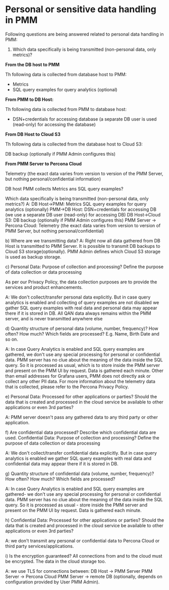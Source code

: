 # Personal or sensitive data handling in PMM

Following questions are being answered related to personal data handling in PMM:

1. Which data specifically is being transmitted (non-personal data, only metrics)?

**From the DB host to PMM**

Th following data is collected from database host to PMM:

- Metrics
- SQL query examples for query analytics (optional)

**From PMM to DB Host:**

Th following data is collected from PMM to database host:

- DSN+credentials for accessing database (a separate DB user is used (read-only) for accessing the database)

**From DB Host to Cloud S3**

Th following data is collected from the database host to Cloud S3:

DB backup (optionally if PMM Admin configures this)

**From PMM Server to Percona Cloud**

Telemetry (the exact data varies from version to version of the PMM Server, but nothing personal/confidential information)






DB host PMM collects Metrics ans SQL query examples?

Which data specifically is being transmitted (non-personal data, only metrics?)
A:
DB Host->PMM:
Metrics
SQL query examples for query analytics (optionally)
PMM->DB Host:
DSN+credentials for accessing DB (we use a separate DB user (read-only) for accessing DB)
DB Host->Cloud S3:
DB backup (optionally if PMM Admin configures this)
PMM Server -> Percona Cloud:
Telemetry (the exact data varies from version to version of PMM Server, but nothing personal/confidential)

b) Where are we transmitting data?
A:
Right now all data gathered from DB Host is transmitted to PMM Server.
It is possible to transmit DB backups to Cloud S3 storage(optionally). PMM Admin defines which Cloud S3 storage is used as backup storage.

c) Personal Data: Purpose of collection and processing? Define the purpose of data collection or data processing

As per our Privacy Policy, the data collection purposes are to provide the services and product enhancements.

A: We don't collect/transfer personal data explicitly. But in case query analytics is enabled and collecting of query examples are not disabled we gather SQL query examples with real data and personal data may appear there if it is stored in DB.  All QAN data always remains within the PMM server, and is never transmitted anywhere else

d) Quantity structure of personal data (volume, number, frequency)? How often? How much? Which fields are processed? E.g. Name, Birth Date and so on.

A: In case Query Analytics is enabled and SQL query examples are gathered, we don't use any special processing for personal or confidential data. PMM server has no clue about the meaning of the data inside the SQL query. So it is processed as usual, which is to store inside the PMM server and present on the PMM UI by request.
Data is gathered each minute.
Other than email addresses for Grafana users, PMM does not directly ask or collect any other PII data. For more information about the telemetry data that is collected, please refer to the Percona Privacy Policy. 

e) Personal Data: Processed for other applications or parties? Should the data that is created and processed in the cloud service be available to other applications or even 3rd parties?

A: PMM server doesn't pass any gathered data to any third party or other application.

f) Are confidential data processed? Describe which confidential data are used.
Confidential Data: Purpose of collection and processing? Define the purpose of data collection or data processing

A: We don't collect/transfer confidential data explicitly. But in case query analytics is enabled we gather SQL query examples with real data and confidential data may appear there if it is stored in DB.

g) Quantity structure of confidential data (volume, number, frequency)? How often? How much? Which fields are processed?

A: In case Query Analytics is enabled and SQL query examples are gathered-  we don't use any special processing for personal or confidential data. PMM server has no clue about the meaning of the data inside the SQL query. So it is processed as usual - store inside the PMM server and present on the PMM UI by request.
Data is gathered each minute.

h) Confidential Data: Processed for other applications or parties? Should the data that is created and processed in the cloud service be available to other applications or even 3rd parties?

 A: we don't transmit any personal or confidential data to Percona Cloud or third party services/applications.

i) Is the encryption guaranteed? All connections from and to the cloud must be encrypted. The data in the cloud storage too.

A: we use TLS for connections between:
DB Host -> PMM Server
PMM Server -> Percona Cloud
PMM Server -> remote DB (optionally, depends on configuration provided by User PMM Admin).





